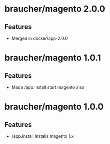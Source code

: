 # braucher/magento 2.0.0
## Features
* Merged in docker/app-2.0.0

# braucher/magento 1.0.1
## Features
* Made /app.install start magento also

# braucher/magento 1.0.0

## Features
* /app.install installs magento 1.x

